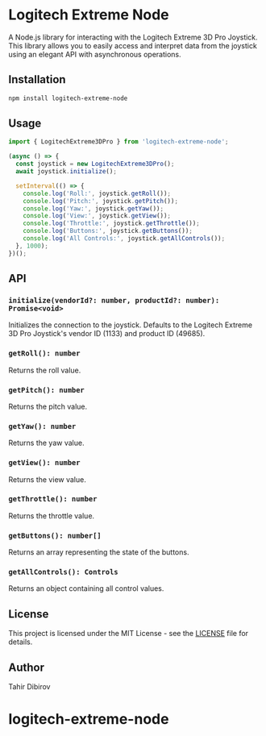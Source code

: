 # Logitech Extreme Node

A Node.js library for interacting with the Logitech Extreme 3D Pro Joystick. This library allows you to easily access and interpret data from the joystick using an elegant API with asynchronous operations.

## Installation

```bash
npm install logitech-extreme-node
```

## Usage

```typescript
import { LogitechExtreme3DPro } from 'logitech-extreme-node';

(async () => {
  const joystick = new LogitechExtreme3DPro();
  await joystick.initialize();

  setInterval(() => {
    console.log('Roll:', joystick.getRoll());
    console.log('Pitch:', joystick.getPitch());
    console.log('Yaw:', joystick.getYaw());
    console.log('View:', joystick.getView());
    console.log('Throttle:', joystick.getThrottle());
    console.log('Buttons:', joystick.getButtons());
    console.log('All Controls:', joystick.getAllControls());
  }, 1000);
})();
```

## API

### `initialize(vendorId?: number, productId?: number): Promise<void>`

Initializes the connection to the joystick. Defaults to the Logitech Extreme 3D Pro Joystick's vendor ID (1133) and product ID (49685).

### `getRoll(): number`

Returns the roll value.

### `getPitch(): number`

Returns the pitch value.

### `getYaw(): number`

Returns the yaw value.

### `getView(): number`

Returns the view value.

### `getThrottle(): number`

Returns the throttle value.

### `getButtons(): number[]`

Returns an array representing the state of the buttons.

### `getAllControls(): Controls`

Returns an object containing all control values.

## License

This project is licensed under the MIT License - see the [LICENSE](LICENSE) file for details.

## Author

Tahir Dibirov
# logitech-extreme-node
